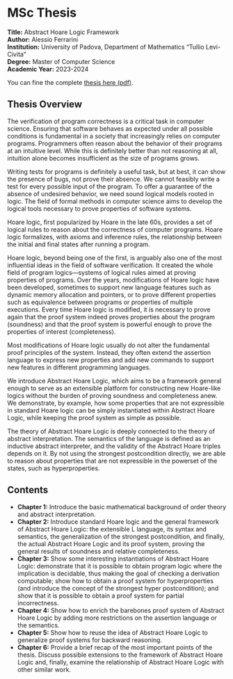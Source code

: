 # MSc Thesis

**Title:** Abstract Hoare Logic Framework  
**Author:** Alessio Ferrarini  
**Institution:** University of Padova, Department of Mathematics “Tullio Levi-Civita”  
**Degree:** Master of Computer Science  
**Academic Year:** 2023-2024

You can fine the complete [thesis here (pdf)](out/thesis.pdf).

## Thesis Overview

The verification of program correctness is a critical task in computer science. Ensuring that software behaves as expected under all possible conditions is fundamental in a society that increasingly relies on computer programs. Programmers often reason about the behavior of their programs at an intuitive level. While this is definitely better than not reasoning at all, intuition alone becomes insufficient as the size of programs grows.

Writing tests for programs is definitely a useful task, but at best, it can show the presence of bugs, not prove their absence. We cannot feasibly write a test for every possible input of the program. To offer a guarantee of the absence of undesired behavior, we need sound logical models rooted in logic. The field of formal methods in computer science aims to develop the logical tools necessary to prove properties of software systems.

Hoare logic, first popularized by Hoare in the late 60s, provides a set of logical rules to reason about the correctness of computer programs. Hoare logic formalizes, with axioms and inference rules, the relationship between the initial and final states after running a program.

Hoare logic, beyond being one of the first, is arguably also one of the most influential ideas in the field of software verification. It created the whole field of program logics—systems of logical rules aimed at proving properties of programs. Over the years, modifications of Hoare logic have been developed, sometimes to support new language features such as dynamic memory allocation and pointers, or to prove different properties such as equivalence between programs or properties of multiple executions. Every time Hoare logic is modified, it is necessary to prove again that the proof system indeed proves properties about the program (soundness) and that the proof system is powerful enough to prove the properties of interest (completeness).

Most modifications of Hoare logic usually do not alter the fundamental proof principles of the system. Instead, they often extend the assertion language to express new properties and add new commands to support new features in different programming languages.

We introduce Abstract Hoare Logic, which aims to be a framework general enough to serve as an extensible platform for constructing new Hoare-like logics without the burden of proving soundness and completeness anew. We demonstrate, by example, how some properties that are not expressible in standard Hoare logic can be simply instantiated within Abstract Hoare Logic, while keeping the proof system as simple as possible.

The theory of Abstract Hoare Logic is deeply connected to the theory of abstract interpretation. The semantics of the language is defined as an inductive abstract interpreter, and the validity of the Abstract Hoare triples depends on it. By not using the strongest postcondition directly, we are able to reason about properties that are not expressible in the powerset of the states, such as hyperproperties.

## Contents

- **Chapter 1:** Introduce the basic mathematical background of order theory and abstract interpretation.
- **Chapter 2:** Introduce standard Hoare logic and the general framework of Abstract Hoare Logic: the extensible L language, its syntax and semantics, the generalization of the strongest postcondition, and finally, the actual Abstract Hoare Logic and its proof system, proving the general results of soundness and relative completeness.
- **Chapter 3:** Show some interesting instantiations of Abstract Hoare Logic: demonstrate that it is possible to obtain program logic where the implication is decidable, thus making the goal of checking a derivation computable; show how to obtain a proof system for hyperproperties (and introduce the concept of the strongest hyper postcondition); and show that it is possible to obtain a proof system for partial incorrectness.
- **Chapter 4:** Show how to enrich the barebones proof system of Abstract Hoare Logic by adding more restrictions on the assertion language or the semantics.
- **Chapter 5:** Show how to reuse the idea of Abstract Hoare Logic to generalize proof systems for backward reasoning.
- **Chapter 6:** Provide a brief recap of the most important points of the thesis. Discuss possible extensions to the framework of Abstract Hoare Logic and, finally, examine the relationship of Abstract Hoare Logic with other similar work.

